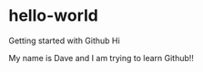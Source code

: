 # hello-world
Getting started with Github
Hi
<p>My name is Dave and I am trying to learn Github!!</p>
